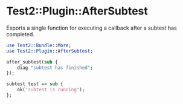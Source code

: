 Test2::Plugin::AfterSubtest
===========================

Exports a single function for executing a callback after a subtest has completed.

```perl
use Test2::Bundle::More;
use Test2::Plugin::AfterSubtest;

after_subtest(sub {
    diag "subtest has finished";
});

subtest test => sub {
    ok('subtest is running');
};
```
